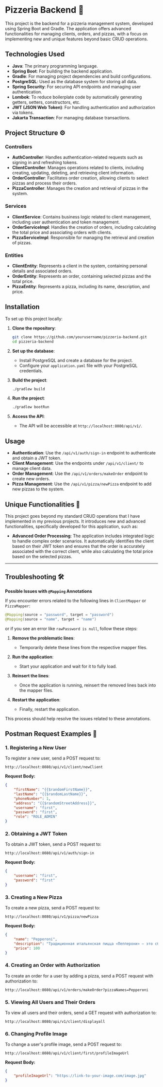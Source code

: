 

# Pizzeria Backend 🍕

This project is the backend for a pizzeria management system, developed using Spring Boot and Gradle. The application offers advanced functionalities for managing clients, orders, and pizzas, with a focus on implementing new and unique features beyond basic CRUD operations.

## Technologies Used

- **Java**: The primary programming language.
- **Spring Boot**: For building the backend application.
- **Gradle**: For managing project dependencies and build configurations.
- **PostgreSQL**: Used as the database system for storing all data.
- **Spring Security**: For securing API endpoints and managing user authentication.
- **Lombok**: To reduce boilerplate code by automatically generating getters, setters, constructors, etc.
- **JWT (JSON Web Token)**: For handling authentication and authorization via tokens.
- **Jakarta Transaction**: For managing database transactions.

## Project Structure ⚙️

### Controllers

- **AuthController**: Handles authentication-related requests such as signing in and refreshing tokens.
- **ClientController**: Manages operations related to clients, including creating, updating, deleting, and retrieving client information.
- **OrderController**: Facilitates order creation, allowing clients to select pizzas and process their orders.
- **PizzaController**: Manages the creation and retrieval of pizzas in the system.

### Services

- **ClientService**: Contains business logic related to client management, including user authentication and token management.
- **OrderServiceImpl**: Handles the creation of orders, including calculating the total price and associating orders with clients.
- **PizzaServiceImpl**: Responsible for managing the retrieval and creation of pizzas.

### Entities

- **ClientEntity**: Represents a client in the system, containing personal details and associated orders.
- **OrderEntity**: Represents an order, containing selected pizzas and the total price.
- **PizzaEntity**: Represents a pizza, including its name, description, and price.

## Installation

To set up this project locally:

1. **Clone the repository**:
   ```bash
   git clone https://github.com/yourusername/pizzeria-backend.git
   cd pizzeria-backend
   ```

2. **Set up the database**:
   - Install PostgreSQL and create a database for the project.
   - Configure your `application.yaml` file with your PostgreSQL credentials.

3. **Build the project**:
   ```bash
   ./gradlew build
   ```

4. **Run the project**:
   ```bash
   ./gradlew bootRun
   ```

5. **Access the API**:
   - The API will be accessible at `http://localhost:8080/api/v1/`.

## Usage

- **Authentication**: Use the `/api/v1/auth/sign-in` endpoint to authenticate and obtain a JWT token.
- **Client Management**: Use the endpoints under `/api/v1/client/` to manage client data.
- **Order Management**: Use the `/api/v1/orders/makeOrder` endpoint to create new orders.
- **Pizza Management**: Use the `/api/v1/pizza/newPizza` endpoint to add new pizzas to the system.

## Unique Functionalities 🚀

This project goes beyond my standard CRUD operations that I have implemented in my previous projects. It introduces new and advanced functionalities, specifically developed for this application, such as:

- **Advanced Order Processing**: The application includes integrated logic to handle complex order scenarios. It automatically identifies the client based on their JWT token and ensures that the order is accurately associated with the correct client, while also calculating the total price based on the selected pizzas.

---

## Troubleshooting 🛠️

**Possible Issues with `@Mapping` Annotations**

If you encounter errors related to the following lines in `ClientMapper` or `PizzaMapper`:

```java
@Mapping(source = "password", target = "password")
@Mapping(source = "name", target = "name")
```

or if you see an error like `rawPassword is null`, follow these steps:

1. **Remove the problematic lines**:
   - Temporarily delete these lines from the respective mapper files.

2. **Run the application**:
   - Start your application and wait for it to fully load.

3. **Reinsert the lines**:
   - Once the application is running, reinsert the removed lines back into the mapper files.

4. **Restart the application**:
   - Finally, restart the application.

This process should help resolve the issues related to these annotations.



## Postman Request Examples 📮

### 1. Registering a New User

To register a new user, send a POST request to:

`http://localhost:8080/api/v1/client/newClient`

**Request Body:**

```json
{
    "firstName": "{{$randomFirstName}}",
    "lastName": "{{$randomLastName}}",
    "phoneNumber": 1,
    "address": "{{$randomStreetAddress}}",
    "username": "first",
    "password": "first",
    "role": "ROLE_ADMIN"
}
```

### 2. Obtaining a JWT Token

To obtain a JWT token, send a POST request to:

`http://localhost:8080/api/v1/auth/sign-in`

**Request Body:**

```json
{
    "username": "first",
    "password": "first"
}
```

### 3. Creating a New Pizza

To create a new pizza, send a POST request to:

`http://localhost:8080/api/v1/pizza/newPizza`

**Request Body:**

```json
{
    "name": "Pepperoni",
    "description": "Традиционная итальянская пицца «Пепперони» — это сбалансированное сочетание тоненькой лепешки с кисло-сладким соусом и остренькой колбаской пепперони.",
    "price": 100
}
```

### 4. Creating an Order with Authorization

To create an order for a user by adding a pizza, send a POST request with authorization to:

`http://localhost:8080/api/v1/orders/makeOrder?pizzaNames=Pepperoni`

### 5. Viewing All Users and Their Orders

To view all users and their orders, send a GET request with authorization to:

`http://localhost:8080/api/v1/client/displayall`


### 6. Changing Profile Image

To change a user's profile image, send a POST request to:

`http://localhost:8080/api/v1/client/first/profileImageUrl`

**Request Body:**

```json
{
    "profileImageUrl": "https://link-to-your-image.com/image.jpg"
}
```
